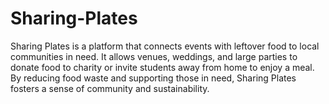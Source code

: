 # Sharing-Plates
Sharing Plates is a platform that connects events with leftover food to local communities in need. It allows venues, weddings, and large parties to donate food to charity or invite students away from home to enjoy a meal. By reducing food waste and supporting those in need, Sharing Plates fosters a sense of community and sustainability.
